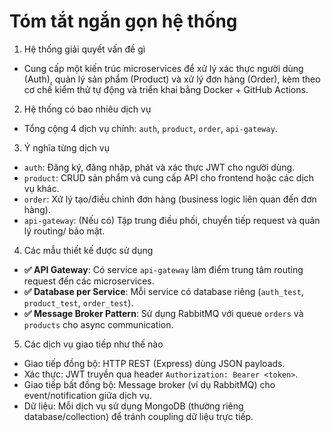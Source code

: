 # Tóm tắt ngắn gọn hệ thống

1. Hệ thống giải quyết vấn đề gì
- Cung cấp một kiến trúc microservices để xử lý xác thực người dùng (Auth), quản lý sản phẩm (Product) và xử lý đơn hàng (Order), kèm theo cơ chế kiểm thử tự động và triển khai bằng Docker + GitHub Actions.

2. Hệ thống có bao nhiêu dịch vụ
- Tổng cộng 4 dịch vụ chính: `auth`, `product`, `order`, `api-gateway`.

3. Ý nghĩa từng dịch vụ
- `auth`: Đăng ký, đăng nhập, phát và xác thực JWT cho người dùng.
- `product`: CRUD sản phẩm và cung cấp API cho frontend hoặc các dịch vụ khác.
- `order`: Xử lý tạo/điều chỉnh đơn hàng (business logic liên quan đến đơn hàng).
- `api-gateway`: (Nếu có) Tập trung điều phối, chuyển tiếp request và quản lý routing/ bảo mật.

4. Các mẫu thiết kế được sử dụng
- **✅ API Gateway**: Có service `api-gateway` làm điểm trung tâm routing request đến các microservices.
- **✅ Database per Service**: Mỗi service có database riêng (`auth_test`, `product_test`, `order_test`).
- **✅ Message Broker Pattern**: Sử dụng RabbitMQ với queue `orders` và `products` cho async communication.

5. Các dịch vụ giao tiếp như thế nào
- Giao tiếp đồng bộ: HTTP REST (Express) dùng JSON payloads.
- Xác thực: JWT truyền qua header `Authorization: Bearer <token>`.
- Giao tiếp bất đồng bộ: Message broker (ví dụ RabbitMQ) cho event/notification giữa dịch vụ.
- Dữ liệu: Mỗi dịch vụ sử dụng MongoDB (thường riêng database/collection) để tránh coupling dữ liệu trực tiếp.